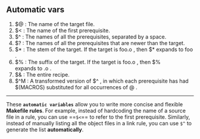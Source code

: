 ## Automatic vars
 1.  $@ : The name of the target file.                                       
  2.  $< : The name of the first prerequisite.                                
  3.  $^ : The names of all the prerequisites, separated by a space.          
  4.  $? : The names of all the prerequisites that are newer than the target. 
  5.  $* : The stem of the target. If the target is  foo.o , then  $*  expands
  to  foo .                                                                   
  6.  $% : The suffix of the target. If the target is  foo.o , then  $%       
  expands to  .o .                                                            
  7.  $& : The entire recipe.                                                 
  8.  $^M : A transformed version of  $^ , in which each prerequisite has had 
  $(MACROS)  substituted for all occurrences of  @ .                          
  ---
  
  These **`automatic variables`** allow you to write more concise and flexible      
  **Makefile rules**. For example, instead of hardcoding the name of a source file
  in a rule, you can use  ==`$<`==  to refer to the first prerequisite. 
  Similarly, instead of manually listing all the object files in a link rule, you can use  `$^`  to generate the list **automatically**.
  